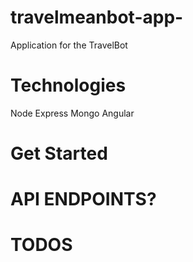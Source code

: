 # travelmeanbot-app-

Application for the TravelBot

# Technologies
Node
Express
Mongo
Angular

# Get Started

# API ENDPOINTS?

# TODOS


